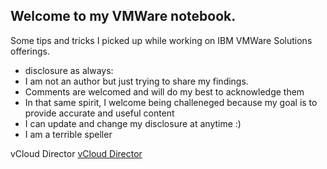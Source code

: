## Welcome to my VMWare notebook.

Some tips and tricks I picked up while working on IBM VMWare Solutions offerings.


- disclosure as always:
 - I am not an author but just trying to share my findings.
 - Comments are welcomed and will do my best to acknowledge them
 - In that same spirit, I welcome being challeneged because my goal is to provide accurate and useful content
 - I can update and change my disclosure at anytime :)
 - I am a terrible speller


 vCloud Director [vCloud Director](vcd/index.md)
